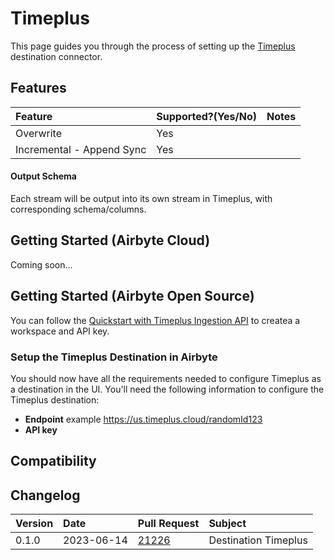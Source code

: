 # Timeplus

This page guides you through the process of setting up the [Timeplus](https://timeplus.com) destination connector.

## Features

| Feature | Supported?\(Yes/No\) | Notes |
| :--- | :--- | :--- |
| Overwrite | Yes |  |
| Incremental - Append Sync | Yes |  |


#### Output Schema

Each stream will be output into its own stream in Timeplus, with corresponding schema/columns.
## Getting Started (Airbyte Cloud)
Coming soon...

## Getting Started (Airbyte Open Source)
You can follow the [Quickstart with Timeplus Ingestion API](https://docs.timeplus.com/quickstart-ingest-api) to createa a workspace and API key.

### Setup the Timeplus Destination in Airbyte

You should now have all the requirements needed to configure Timeplus as a destination in the UI. You'll need the following information to configure the Timeplus destination:

* **Endpoint** example https://us.timeplus.cloud/randomId123
* **API key**

## Compatibility


## Changelog

| Version | Date       | Pull Request                                             | Subject                                         |
|:--------|:-----------|:---------------------------------------------------------|:------------------------------------------------|
| 0.1.0   | 2023-06-14 | [21226](https://github.com/airbytehq/airbyte/pull/21226) | Destination Timeplus                            |

